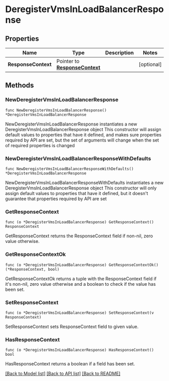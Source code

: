 # DeregisterVmsInLoadBalancerResponse

## Properties

Name | Type | Description | Notes
------------ | ------------- | ------------- | -------------
**ResponseContext** | Pointer to [**ResponseContext**](ResponseContext.md) |  | [optional] 

## Methods

### NewDeregisterVmsInLoadBalancerResponse

`func NewDeregisterVmsInLoadBalancerResponse() *DeregisterVmsInLoadBalancerResponse`

NewDeregisterVmsInLoadBalancerResponse instantiates a new DeregisterVmsInLoadBalancerResponse object
This constructor will assign default values to properties that have it defined,
and makes sure properties required by API are set, but the set of arguments
will change when the set of required properties is changed

### NewDeregisterVmsInLoadBalancerResponseWithDefaults

`func NewDeregisterVmsInLoadBalancerResponseWithDefaults() *DeregisterVmsInLoadBalancerResponse`

NewDeregisterVmsInLoadBalancerResponseWithDefaults instantiates a new DeregisterVmsInLoadBalancerResponse object
This constructor will only assign default values to properties that have it defined,
but it doesn't guarantee that properties required by API are set

### GetResponseContext

`func (o *DeregisterVmsInLoadBalancerResponse) GetResponseContext() ResponseContext`

GetResponseContext returns the ResponseContext field if non-nil, zero value otherwise.

### GetResponseContextOk

`func (o *DeregisterVmsInLoadBalancerResponse) GetResponseContextOk() (*ResponseContext, bool)`

GetResponseContextOk returns a tuple with the ResponseContext field if it's non-nil, zero value otherwise
and a boolean to check if the value has been set.

### SetResponseContext

`func (o *DeregisterVmsInLoadBalancerResponse) SetResponseContext(v ResponseContext)`

SetResponseContext sets ResponseContext field to given value.

### HasResponseContext

`func (o *DeregisterVmsInLoadBalancerResponse) HasResponseContext() bool`

HasResponseContext returns a boolean if a field has been set.


[[Back to Model list]](../README.md#documentation-for-models) [[Back to API list]](../README.md#documentation-for-api-endpoints) [[Back to README]](../README.md)


